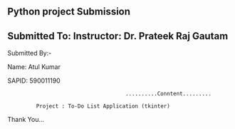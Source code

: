  Python  project Submission
 --------------------------
 Submitted To:
 Instructor: Dr. Prateek Raj Gautam
 ----------------------------------
 Submitted By:-
 
 Name: Atul Kumar
 
 SAPID: 590011190

                                         ..........Conntent.........

             Project : To-Do List Application (tkinter)


Thank You...
